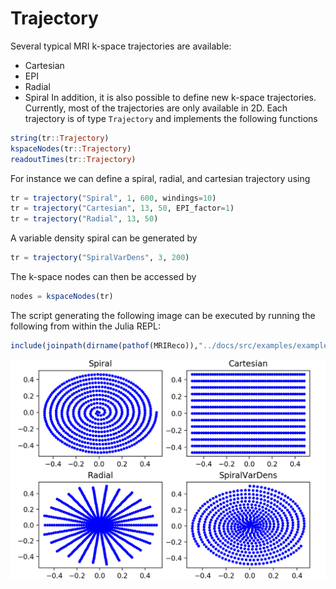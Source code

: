 # Trajectory

Several typical MRI k-space trajectories are available:
* Cartesian
* EPI
* Radial
* Spiral
In addition, it is also possible to define new k-space
trajectories. Currently, most of the trajectories are only available in 2D. Each trajectory
is of type `Trajectory` and implements the following functions
```julia
string(tr::Trajectory)
kspaceNodes(tr::Trajectory)
readoutTimes(tr::Trajectory)
```
For instance we can define a spiral, radial, and cartesian trajectory using
```julia
tr = trajectory("Spiral", 1, 600, windings=10)
tr = trajectory("Cartesian", 13, 50, EPI_factor=1)
tr = trajectory("Radial", 13, 50)
```
A variable density spiral can be generated by
```julia
tr = trajectory("SpiralVarDens", 3, 200)
```
The k-space nodes can then be accessed by
```julia
nodes = kspaceNodes(tr)
```

The script generating the following image can be executed by running
the following from within the Julia REPL:
```julia
include(joinpath(dirname(pathof(MRIReco)),"../docs/src/examples/exampleTrajectories.jl"))
```

![Trajectories](./assets/trajectories.png)
